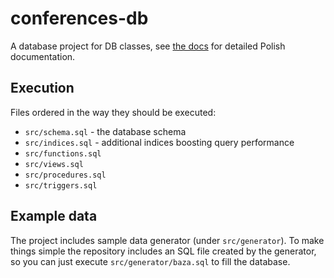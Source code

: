 # conferences-db

A database project for DB classes, see [the docs](docs/docs.md) for detailed Polish documentation.

## Execution

Files ordered in the way they should be executed:

- `src/schema.sql` - the database schema
- `src/indices.sql` - additional indices boosting query performance
- `src/functions.sql`
- `src/views.sql`
- `src/procedures.sql`
- `src/triggers.sql`

## Example data

The project includes sample data generator (under `src/generator`).
To make things simple the repository includes an SQL file created by the generator,
so you can just execute `src/generator/baza.sql` to fill the database.
